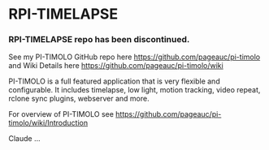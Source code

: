# RPI-TIMELAPSE

### RPI-TIMELAPSE repo has been discontinued.   
See my PI-TIMOLO GitHub repo here https://github.com/pageauc/pi-timolo   
and Wiki Details here https://github.com/pageauc/pi-timolo/wiki

PI-TIMOLO is a full featured application that is very flexible
and configurable. It includes timelapse, low light, motion tracking, video repeat, rclone sync
plugins, webserver and more.

For overview of PI-TIMOLO see https://github.com/pageauc/pi-timolo/wiki/Introduction

Claude ...